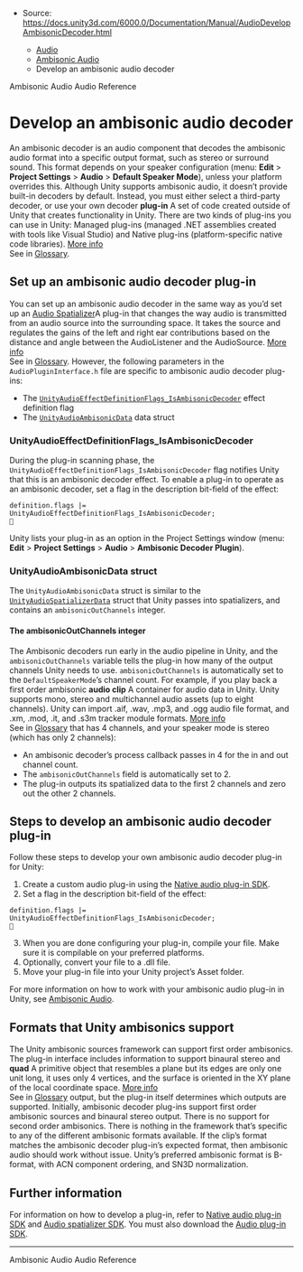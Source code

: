 * Source: https://docs.unity3d.com/6000.0/Documentation/Manual/AudioDevelopAmbisonicDecoder.html

  * [Audio](https://docs.unity3d.com/6000.0/Documentation/Manual/Audio.html)
  * [Ambisonic Audio](https://docs.unity3d.com/6000.0/Documentation/Manual/AmbisonicAudio.html)
  * Develop an ambisonic audio decoder


[](https://docs.unity3d.com/6000.0/Documentation/Manual/AmbisonicAudio.html)
Ambisonic Audio
[](https://docs.unity3d.com/6000.0/Documentation/Manual/AudioReference.html)
Audio Reference
# Develop an ambisonic audio decoder
An ambisonic decoder is an audio component that decodes the ambisonic audio format into a specific output format, such as stereo or surround sound. This format depends on your speaker configuration (menu: **Edit** > **Project Settings** > **Audio** > **Default Speaker Mode**), unless your platform overrides this. 
Although Unity supports ambisonic audio, it doesn’t provide built-in decoders by default. Instead, you must either select a third-party decoder, or use your own decoder **plug-in** A set of code created outside of Unity that creates functionality in Unity. There are two kinds of plug-ins you can use in Unity: Managed plug-ins (managed .NET assemblies created with tools like Visual Studio) and Native plug-ins (platform-specific native code libraries). [More info](https://docs.unity3d.com/6000.0/Documentation/Manual/plug-ins.html)  
See in [Glossary](https://docs.unity3d.com/6000.0/Documentation/Manual/Glossary.html#Plug-in). 
## Set up an ambisonic audio decoder plug-in
You can set up an ambisonic audio decoder in the same way as you’d set up an [Audio Spatializer](https://docs.unity3d.com/6000.0/Documentation/Manual/AudioSpatializerSDK.html)A plug-in that changes the way audio is transmitted from an audio source into the surrounding space. It takes the source and regulates the gains of the left and right ear contributions based on the distance and angle between the AudioListener and the AudioSource. [More info](https://docs.unity3d.com/6000.0/Documentation/Manual/AudioSpatializerSDK.html)  
See in [Glossary](https://docs.unity3d.com/6000.0/Documentation/Manual/Glossary.html#AudioSpatializer). However, the following parameters in the `AudioPluginInterface.h` file are specific to ambisonic audio decoder plug-ins:
  * The [`UnityAudioEffectDefinitionFlags_IsAmbisonicDecoder`](https://docs.unity3d.com/6000.0/Documentation/Manual/AudioDevelopAmbisonicDecoder.html#unityaudioeffectdefinitionflags_isambisonicdecoder) effect definition flag
  * The [`UnityAudioAmbisonicData`](https://docs.unity3d.com/6000.0/Documentation/Manual/AudioDevelopAmbisonicDecoder.html#unityaudioambisonicdata-struct) data struct


### UnityAudioEffectDefinitionFlags_IsAmbisonicDecoder
During the plug-in scanning phase, the `UnityAudioEffectDefinitionFlags_IsAmbisonicDecoder` flag notifies Unity that this is an ambisonic decoder effect. To enable a plug-in to operate as an ambisonic decoder, set a flag in the description bit-field of the effect: 
```
definition.flags |= UnityAudioEffectDefinitionFlags_IsAmbisonicDecoder;

```

Unity lists your plug-in as an option in the Project Settings window (menu: **Edit** > **Project Settings** > **Audio** > **Ambisonic Decoder Plugin**).
### UnityAudioAmbisonicData struct
The `UnityAudioAmbisonicData` struct is similar to the [`UnityAudioSpatializerData`](https://docs.unity3d.com/6000.0/Documentation/Manual/AudioSpatializerSDK.html#SpatializerMetaData) struct that Unity passes into spatializers, and contains an `ambisonicOutChannels` integer.
#### The ambisonicOutChannels integer
The Ambisonic decoders run early in the audio pipeline in Unity, and the `ambisonicOutChannels` variable tells the plug-in how many of the output channels Unity needs to use. `ambisonicOutChannels` is automatically set to the `DefaultSpeakerMode`’s channel count.
For example, if you play back a first order ambisonic **audio clip** A container for audio data in Unity. Unity supports mono, stereo and multichannel audio assets (up to eight channels). Unity can import .aif, .wav, .mp3, and .ogg audio file format, and .xm, .mod, .it, and .s3m tracker module formats. [More info](https://docs.unity3d.com/6000.0/Documentation/Manual/class-AudioClip.html)  
See in [Glossary](https://docs.unity3d.com/6000.0/Documentation/Manual/Glossary.html#AudioClip) that has 4 channels, and your speaker mode is stereo (which has only 2 channels):
  * An ambisonic decoder’s process callback passes in 4 for the in and out channel count. 
  * The `ambisonicOutChannels` field is automatically set to 2. 
  * The plug-in outputs its spatialized data to the first 2 channels and zero out the other 2 channels.


## Steps to develop an ambisonic audio decoder plug-in
Follow these steps to develop your own ambisonic audio decoder plug-in for Unity:
  1. Create a custom audio plug-in using the [Native audio plug-in SDK](https://docs.unity3d.com/6000.0/Documentation/Manual/AudioMixerNativeAudioPlugin.html).
  2. Set a flag in the description bit-field of the effect: 
```
definition.flags |= UnityAudioEffectDefinitionFlags_IsAmbisonicDecoder;

```

  3. When you are done configuring your plug-in, compile your file. Make sure it is compilable on your preferred platforms. 
  4. Optionally, convert your file to a .dll file.
  5. Move your plug-in file into your Unity project’s Asset folder. 


For more information on how to work with your ambisonic audio plug-in in Unity, see [Ambisonic Audio](https://docs.unity3d.com/6000.0/Documentation/Manual/AmbisonicAudio.html).
## Formats that Unity ambisonics support
The Unity ambisonic sources framework can support first order ambisonics. The plug-in interface includes information to support binaural stereo and **quad** A primitive object that resembles a plane but its edges are only one unit long, it uses only 4 vertices, and the surface is oriented in the XY plane of the local coordinate space. [More info](https://docs.unity3d.com/6000.0/Documentation/Manual/PrimitiveObjects.html)  
See in [Glossary](https://docs.unity3d.com/6000.0/Documentation/Manual/Glossary.html#Quad) output, but the plug-in itself determines which outputs are supported. 
Initially, ambisonic decoder plug-ins support first order ambisonic sources and binaural stereo output. There is no support for second order ambisonics.
There is nothing in the framework that’s specific to any of the different ambisonic formats available. If the clip’s format matches the ambisonic decoder plug-in’s expected format, then ambisonic audio should work without issue. Unity’s preferred ambisonic format is B-format, with ACN component ordering, and SN3D normalization.
## Further information
For information on how to develop a plug-in, refer to [Native audio plug-in SDK](https://docs.unity3d.com/6000.0/Documentation/Manual/AudioMixerNativeAudioPlugin.html) and [Audio spatializer SDK](https://docs.unity3d.com/6000.0/Documentation/Manual/AudioSpatializerSDK.html). You must also download the [Audio plug-in SDK](https://github.com/Unity-Technologies/NativeAudioPlugins). 
* * *
[](https://docs.unity3d.com/6000.0/Documentation/Manual/AmbisonicAudio.html)
Ambisonic Audio
[](https://docs.unity3d.com/6000.0/Documentation/Manual/AudioReference.html)
Audio Reference
